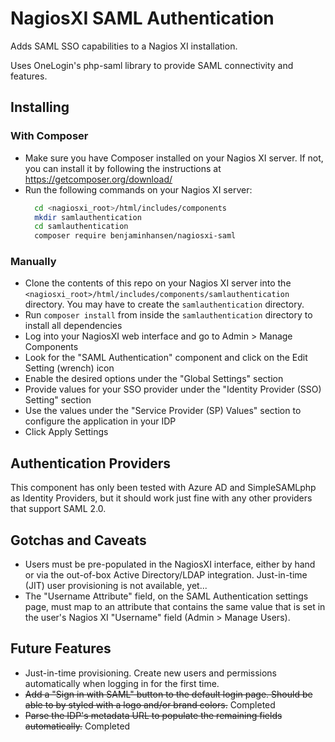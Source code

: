 # NagiosXI SAML Authentication

Adds SAML SSO capabilities to a Nagios XI installation.

Uses OneLogin's php-saml library to provide SAML connectivity and features.

## Installing

### With Composer
* Make sure you have Composer installed on your Nagios XI server. If not, you can install it by following the instructions at https://getcomposer.org/download/
* Run the following commands on your Nagios XI server:
  ```bash
    cd <nagiosxi_root>/html/includes/components
    mkdir samlauthentication
    cd samlauthentication
    composer require benjaminhansen/nagiosxi-saml
  ```

### Manually
* Clone the contents of this repo on your Nagios XI server into the <code><nagiosxi_root>/html/includes/components/samlauthentication</code> directory. You may have to create the <code>samlauthentication</code> directory.
* Run <code>composer install</code> from inside the <code>samlauthentication</code> directory to install all dependencies
* Log into your NagiosXI web interface and go to Admin > Manage Components
* Look for the "SAML Authentication" component and click on the Edit Setting (wrench) icon
* Enable the desired options under the "Global Settings" section
* Provide values for your SSO provider under the "Identity Provider (SSO) Setting" section
* Use the values under the "Service Provider (SP) Values" section to configure the application in your IDP
* Click Apply Settings

## Authentication Providers
This component has only been tested with Azure AD and SimpleSAMLphp as Identity Providers, but it should work just fine with any other providers that support SAML 2.0.

## Gotchas and Caveats
* Users must be pre-populated in the NagiosXI interface, either by hand or via the out-of-box Active Directory/LDAP integration. Just-in-time (JIT) user provisioning is not available, yet...
* The "Username Attribute" field, on the SAML Authentication settings page, must map to an attribute that contains the same value that is set in the user's Nagios XI "Username" field (Admin > Manage Users).

## Future Features
* Just-in-time provisioning. Create new users and permissions automatically when logging in for the first time.
* ~~Add a "Sign in with SAML" button to the default login page. Should be able to by styled with a logo and/or brand colors.~~ Completed
* ~~Parse the IDP's metadata URL to populate the remaining fields automatically.~~ Completed
